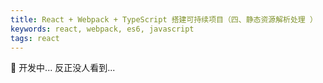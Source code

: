 ```yaml
---
title: React + Webpack + TypeScript 搭建可持续项目（四、静态资源解析处理 ）
keywords: react, webpack, es6, javascript
tags: react
---
```


:dog: 开发中... 反正没人看到...
<!--more-->
